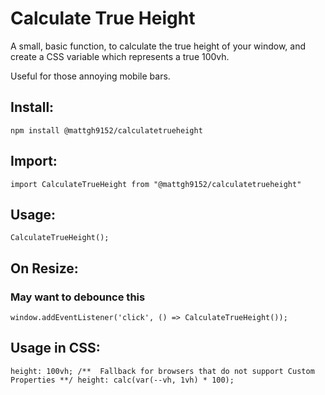 # Calculate True Height

A small, basic function, to calculate the true height of your window, and create a CSS variable which represents a true 100vh.

Useful for those annoying mobile bars.

## Install:
`npm install @mattgh9152/calculatetrueheight`

## Import:
`import CalculateTrueHeight from "@mattgh9152/calculatetrueheight"`

## Usage:
`CalculateTrueHeight();`

## On Resize:
### May want to debounce this
`window.addEventListener('click', () => CalculateTrueHeight());`

## Usage in CSS:
`height: 100vh; /**  Fallback for browsers that do not support Custom Properties **/
height: calc(var(--vh, 1vh) * 100);`
